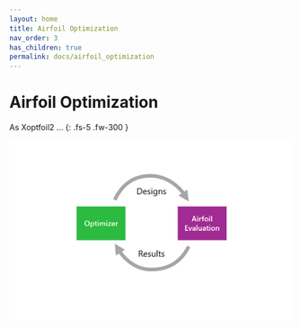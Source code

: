 ```yaml
---
layout: home
title: Airfoil Optimization 
nav_order: 3
has_children: true
permalink: docs/airfoil_optimization
---
```


# Airfoil Optimization  

As Xoptfoil2 ... 
{: .fs-5 .fw-300 }


![SD7003](../images/optimization_basics_1.png)

